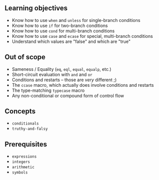 ## Learning objectives

- Know how to use `when` and `unless` for single-branch conditions
- Know how to use `if` for two-branch conditions
- Know how to use `cond` for multi-branch conditions
- Know how to use `case` and `ecase` for special, multi-branch conditions
- Understand which values are "false" and which are "true"

## Out of scope

- Sameness / Equality (`eq`, `eql`, `equal`, `equalp`, etc.)
- Short-circuit evaluation with `and` and `or`
- Conditions and restarts – those are _very_ different ;)
- The `ccase` macro, which actually does involve conditions and restarts
- The type-matching `typecase` macro
- Any non-conditional or compound form of control flow

## Concepts

- `conditionals`
- `truthy-and-falsy`

## Prerequisites

- `expressions`
- `integers`
- `arithmetic`
- `symbols`
